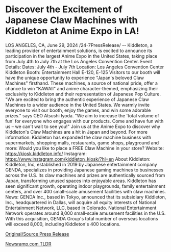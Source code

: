# Discover the Excitement of Japanese Claw Machines with Kiddleton at Anime Expo in LA!

LOS ANGELES, CA, June 29, 2024 /24-7PressRelease/ -- Kiddleton, a leading provider of entertainment solutions, is excited to announce its participation in the largest Anime Expo in the United States, taking place from July 4th to July 7th at the Los Angeles Convention Center.  Event Details: Dates: July 4th - July 7th Location: Los Angeles Convention Center Kiddleton Booth: Entertainment Hall E-120, E-125  Visitors to our booth will have the unique opportunity to experience "Japan's beloved Claw Machines" firsthand. These machines, a source of national pride, offer a chance to win "KAWAII" and anime character-themed, emphasizing their exclusivity to Kiddleton and their representation of Japanese Pop Culture.  "We are excited to bring the authentic experience of Japanese Claw Machines to a wider audience in the United States. We warmly invite everyone to visit our booth, enjoy the games, and win some adorable prizes." says CEO Atsushi Iyoda. "We aim to increase the 'total volume of fun' for everyone who engages with our products. Come and have fun with us – we can't wait to see you!"   Join us at the Anime Expo to discover why Kiddleton's Claw Machines are a hit in Japan and beyond.  For more information: Kiddleton has expanded the claw machine business with supermarkets, shopping malls, restaurants, game shops, playground and more: Would you like to place a FREE Claw Machine in your store? Website: https://kiosk.kiddleton.info/ Instagram: https://www.instagram.com/kiddleton_kiosk/?hl=en  About Kiddleton: Kiddleton, Inc, established in 2019 by Japanese entertainment company GENDA, specializes in providing Japanese gaming machines to businesses across the U.S. Its claw machines and prizes are authentically sourced from Japan, transforming unused spaces into enjoyable areas. Kiddleton has seen significant growth, operating indoor playgrounds, family entertainment centers, and over 400 small-scale amusement facilities with claw machines.  News:  GENDA Inc., based in Tokyo, announced that its subsidiary Kiddleton, Inc., headquartered in Dallas, will acquire all equity interests of National Entertainment Network, LLC, based in Colorado. National Entertainment Network operates around 8,000 small-scale amusement facilities in the U.S. With this acquisition, GENDA Group's total number of overseas locations will exceed 8,000, including Kiddleton's 400 locations. 

[Original/Source Press Release](https://www.24-7pressrelease.com/press-release/512147/discover-the-excitement-of-japanese-claw-machines-with-kiddleton-at-anime-expo-in-la) 

[Newsramp.com TLDR](https://newsramp.com/None) 